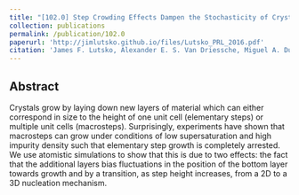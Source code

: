 ```yaml
---
title: "[102.0] Step Crowding Effects Dampen the Stochasticity of Crystal Growth Kinetics"
collection: publications
permalink: /publication/102.0
paperurl: 'http://jimlutsko.github.io/files/Lutsko_PRL_2016.pdf'
citation: 'James F. Lutsko, Alexander E. S. Van Driessche, Miguel A. Durán-Olivencia, Dominique Maes, and Mike Sleutel, &quot;Step Crowding Effects Dampen the Stochasticity of Crystal Growth Kinetics&quot;, <i>Phys. Rev. Lett.</i>, <strong>116</strong>, 15501 (2016)'
---
```

Abstract
---
Crystals grow by laying down new layers of material which can either correspond in size to the height of one unit cell (elementary steps) or multiple unit cells (macrosteps). Surprisingly, experiments have shown that macrosteps can grow under conditions of low supersaturation and high impurity density such that elementary step growth is completely arrested. We use atomistic simulations to show that this is due to two effects: the fact that the additional layers bias fluctuations in the position of the bottom layer towards growth and by a transition, as step height increases, from a 2D to a 3D nucleation mechanism.
